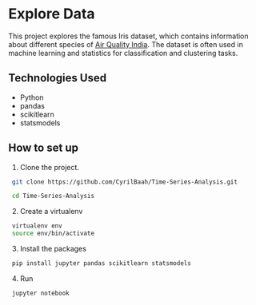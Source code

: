 # Explore Data

This project explores the famous Iris dataset, which contains information about different species of [Air Quality India](https://www.kaggle.com/datasets/rohanrao/air-quality-data-in-india). The dataset is often used in machine learning and statistics for classification and clustering tasks.



## Technologies Used

- Python
- pandas
- scikitlearn
- statsmodels


## How to set up 
1. Clone the project.
```sh
 git clone https://github.com/CyrilBaah/Time-Series-Analysis.git
```
```sh
 cd Time-Series-Analysis
```
2. Create a virtualenv
```sh
 virtualenv env
 source env/bin/activate
```
3. Install the packages
```sh
 pip install jupyter pandas scikitlearn statsmodels
```
4. Run
```sh
 jupyter notebook
```
